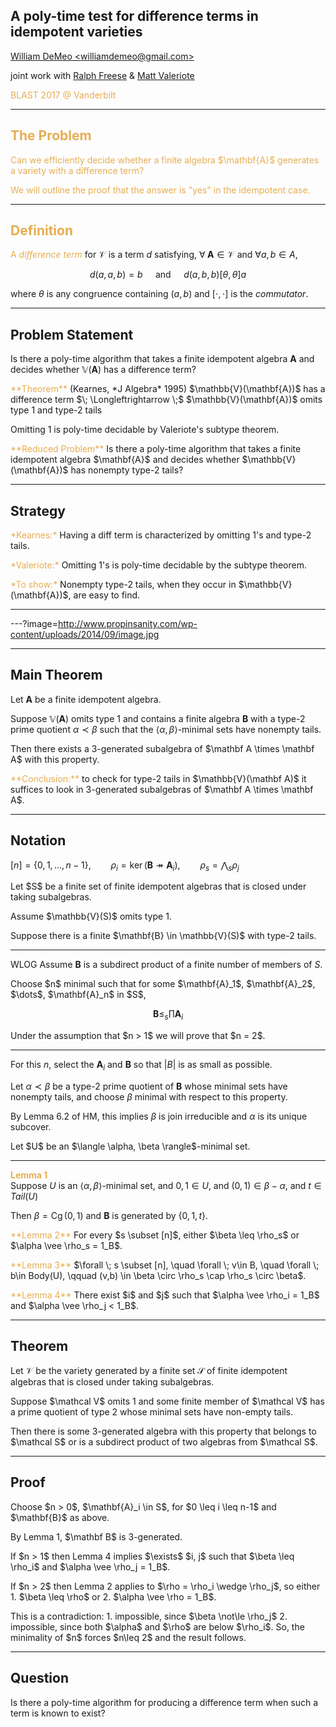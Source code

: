 ## A poly-time test for difference terms in idempotent varieties

[William DeMeo &lt;williamdemeo@gmail.com&gt;](mailto:williamdemeo@gmail.com)  

joint work with 
[Ralph Freese](mailto:ralph@math.hawaii.edu)
& [Matt Valeriote](mailto:matt@math.mcmaster.ca)

<a style="color:#e7ad52">BLAST 2017 @ Vanderbilt<a style="color:#e7ad52">

---

## The Problem

<p class="fragment" align="left">
Can we efficiently decide whether a finite algebra $\mathbf{A}$ generates a variety with a difference term? </p>

<p class="fragment" align="left">
We will outline the proof that the answer is "yes" in the idempotent case. </p>

---

## Definition

A <a style="color:#e7ad52"><i>difference term</i></a> for $\mathcal{V}$ is a term $d$ satisfying, $\forall \; \mathbf A \in \mathcal V$ and $\forall a, b \in A$, 

$$d(a,a,b) = b \quad \text{ and } \quad
d(a,b,b) \mathrel{[\theta, \theta]} a$$

where $\theta$ is any congruence containing $(a,b)$ and $[\cdot, \cdot]$ is the *commutator*.

---

## Problem Statement

Is there a poly-time algorithm that takes a finite
idempotent algebra $\mathbf{A}$ and decides 
whether $\mathbb{V}(\mathbf{A})$ has a difference term?

<div class="fragment" align="left"><a style="color:#e7ad52">**Theorem**</a> (Kearnes, *J Algebra* 1995)   
$\mathbb{V}(\mathbf{A})$ has a difference term
$\; \Longleftrightarrow \;$  $\mathbb{V}(\mathbf{A})$ omits type 1 and type-2 tails
</div>

<p class="fragment" align="left">
Omitting 1 is poly-time decidable by Valeriote's subtype theorem.
</p>

<p class="fragment" align="left">
<a style="color:#e7ad52">**Reduced Problem**</a>   
Is there a poly-time algorithm that takes a finite 
idempotent algebra $\mathbf{A}$ and decides whether 
$\mathbb{V}(\mathbf{A})$ has nonempty type-2 tails?
</p>

---

## Strategy

<p class="fragment" align="left">
<a style="color:#e7ad52">*Kearnes:*</a>
Having a diff term is characterized by omitting 1's and type-2 tails.
</p>

<p class="fragment" align="left">
<a style="color:#e7ad52">*Valeriote:*</a>
Omitting 1's is poly-time decidable by the subtype theorem.
</p>

<p class="fragment" align="left">
<a style="color:#e7ad52">*To show:*</a> 
Nonempty type-2 tails, when they occur in $\mathbb{V}(\mathbf{A})$, 
are easy to find.
</p>

---

---?image=http://www.propinsanity.com/wp-content/uploads/2014/09/image.jpg

---

## Main Theorem

Let $\mathbf A$ be a finite idempotent algebra.

Suppose $\mathbb{V}(\mathbf A)$ omits type 1 and contains a finite algebra $\mathbf{B}$ with a type-2 prime quotient $\alpha \prec \beta$ such that the $\langle \alpha, \beta \rangle$-minimal sets have nonempty tails.

<p class="fragment" align="left">
Then there exists a 3-generated subalgebra of $\mathbf A \times \mathbf A$
with this property. </p>
  
<p class="fragment" align="left">
<a style="color:#e7ad52">**Conclusion:**</a>
to check for type-2 tails in $\mathbb{V}(\mathbf A)$ it suffices to look in 3-generated subalgebras of $\mathbf A \times \mathbf A$.
</p>

---

## Notation

$[n] = \{ 0, 1, \dots, n-1 \}, \qquad
\rho_i = \operatorname{ker} (\mathbf B \twoheadrightarrow \mathbf A_i), \qquad \rho_s = \bigwedge_s \rho_j$

<p class="fragment" align="left">
Let $S$ be a finite set of finite idempotent algebras that is closed 
under taking subalgebras. 
</p>

<p class="fragment" align="left">
Assume $\mathbb{V}(S)$ omits type 1.
</p>

<p class="fragment" align="left">
Suppose there is a finite $\mathbf{B} \in \mathbb{V}(S)$ with type-2
tails.
</p>

---

WLOG Assume $\mathbf B$ is a subdirect
product of a finite number of members of $S$. 

<p class="fragment" align="left">
Choose $n$ minimal such that for
some $\mathbf{A}_1$, $\mathbf{A}_2$, $\dots$, $\mathbf{A}_n$ in $S$,

$$\mathbf{B} \leq_s \prod \mathbf{A}_i$$
</p>

<p class="fragment" align="left">
Under the assumption that $n > 1$ we will prove that $n = 2$.
</p>

---

For this $n$, select the $\mathbf{A}_i$ and $\mathbf{B}$ so that $|B|$ is as small as possible.

Let $\alpha \prec \beta$ be a type-2 prime quotient of $\mathbf B$ 
whose minimal sets have nonempty tails, and choose $\beta$ minimal with respect to this property.

By Lemma 6.2 of HM, this implies $\beta$ is join 
irreducible and $\alpha$ is its unique subcover.

<p class="fragment" align="left">
Let $U$ be an $\langle \alpha, \beta \rangle$-minimal set. 
</p>

---

<a style="color:#e7ad52">**Lemma 1**</a>  
Suppose $U$ is an $\langle \alpha, \beta \rangle$-minimal set, and $0, 1 \in U$, and $(0,1) \in \beta - \alpha$, and $t \in Tail(U)$

Then $\beta = \operatorname{Cg}(0,1)$ and $\mathbf B$ is generated by $\{0, 1, t\}$.

<p class="fragment" align="left">
<a style="color:#e7ad52">**Lemma 2**</a>  
For every $s \subset [n]$,
  either $\beta \leq \rho_s$ or $\alpha \vee \rho_s = 1_B$.
</p>

<p class="fragment" align="left">
<a style="color:#e7ad52">**Lemma 3**</a>  
$\forall \; s \subset [n], \quad
\forall \; v\in B, \quad \forall \; b\in Body(U), \qquad (v,b) \in \beta \circ \rho_s \cap \rho_s \circ \beta$.
</p>

<p class="fragment" align="left">
<a style="color:#e7ad52">**Lemma 4**</a>  
There exist $i$ and $j$ such that $\alpha \vee \rho_i = 1_B$ and $\alpha \vee \rho_j < 1_B$.
</p>


---

## Theorem

Let $\mathcal V$ be the variety generated by a finite set $\mathcal S$ of finite idempotent algebras that is closed under taking subalgebras. 

<p class="fragment" align="left">
Suppose $\mathcal V$ omits 1 and some finite member of $\mathcal V$ has a prime quotient of type 2 whose minimal sets have non-empty tails.
</p>

<p class="fragment" align="left">
Then there is some 3-generated algebra with this property that belongs to $\mathcal S$ or is a subdirect product of two algebras from $\mathcal S$. 
</p>

---

## Proof

<p class="fragment" align="left">
Choose $n > 0$, $\mathbf{A}_i \in S$, for $0 \leq i \leq n-1$ and $\mathbf{B}$ as above. 
</p>

<p class="fragment" align="left">
By Lemma 1, $\mathbf B$ is 3-generated. 
</p>

<p class="fragment" align="left">
If $n > 1$ then Lemma 4 implies $\exists$ $i, j$
such that $\beta \leq \rho_i$ and 
$\alpha \vee \rho_j = 1_B$. 
</p>

<p class="fragment" align="left">
If $n > 2$ then Lemma 2 applies to $\rho = \rho_i
\wedge \rho_j$, so either 
1. $\beta \leq \rho$ or   
2. $\alpha \vee \rho = 1_B$.
</p>

<p class="fragment" align="left">
This is a contradiction: 
1. impossible, since $\beta \not\le \rho_j$   
2. impossible, since both $\alpha$ and $\rho$ are below $\rho_i$.  
So, the minimality of $n$ forces $n\leq 2$ and the result follows.
</p>

---

## Question

Is there a poly-time algorithm for producing a difference term when such a term is known to exist?